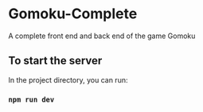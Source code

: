 # Gomoku-Complete
A complete front end and back end of the game Gomoku


 ## To start the server

In the project directory, you can run:

### `npm run dev`
